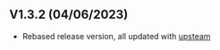 ## V1.3.2 (04/06/2023)
- Rebased release version, all updated with [upsteam](https://github.com/Fivefold/linkding-injector/blob/v1.3.2/CHANGELOG.md)
